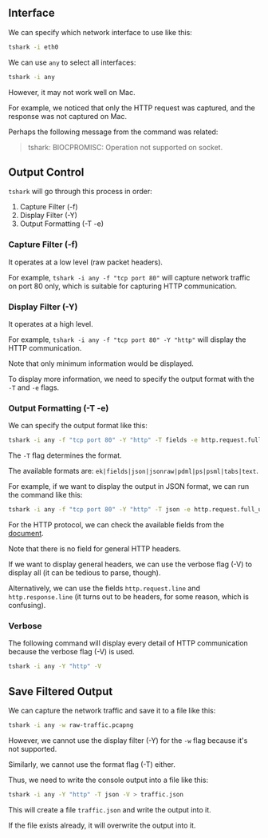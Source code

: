 ## Interface

We can specify which network interface to use like this:
```sh
tshark -i eth0
```

We can use `any` to select all interfaces:
```sh
tshark -i any
```

However, it may not work well on Mac.

For example, we noticed that only the HTTP request was captured, and the response was not captured on Mac.

Perhaps the following message from the command was related:
> tshark: BIOCPROMISC: Operation not supported on socket.

## Output Control

`tshark` will go through this process in order:
1. Capture Filter (-f)
2. Display Filter (-Y)
3. Output Formatting (-T -e)

### Capture Filter (-f)

It operates at a low level (raw packet headers).

For example, `tshark -i any -f "tcp port 80"` will capture network traffic on port 80 only, which is suitable for capturing HTTP communication.

### Display Filter (-Y)

It operates at a high level.

For example, `tshark -i any -f "tcp port 80" -Y "http"` will display the HTTP communication.

Note that only minimum information would be displayed.

To display more information, we need to specify the output format with the `-T` and `-e` flags.

### Output Formatting (-T -e)

We can specify the output format like this:
```sh
tshark -i any -f "tcp port 80" -Y "http" -T fields -e http.request.full_uri -e http.request.line -e http.response_for.uri -e http.response.line
```

The `-T` flag determines the format.

The available formats are: `ek|fields|json|jsonraw|pdml|ps|psml|tabs|text`.

For example, if we want to display the output in JSON format, we can run the command like this:
```sh
tshark -i any -f "tcp port 80" -Y "http" -T json -e http.request.full_uri -e http.request.line -e http.response_for.uri -e http.response.line
```

For the HTTP protocol, we can check the available fields from the [document](https://www.wireshark.org/docs/dfref/h/http.html).

Note that there is no field for general HTTP headers.

If we want to display general headers, we can use the verbose flag (-V) to display all (it can be tedious to parse, though).

Alternatively, we can use the fields `http.request.line` and `http.response.line` (it turns out to be headers, for some reason, which is confusing).

### Verbose

The following command will display every detail of HTTP communication because the verbose flag (-V) is used.
```sh
tshark -i any -Y "http" -V
```

## Save Filtered Output

We can capture the network traffic and save it to a file like this:
```sh
tshark -i any -w raw-traffic.pcapng
```

However, we cannot use the display filter (-Y) for the `-w` flag because it's not supported.

Similarly, we cannot use the format flag (-T) either.

Thus, we need to write the console output into a file like this:
```sh
tshark -i any -Y "http" -T json -V > traffic.json
```

This will create a file `traffic.json` and write the output into it.

If the file exists already, it will overwrite the output into it.
